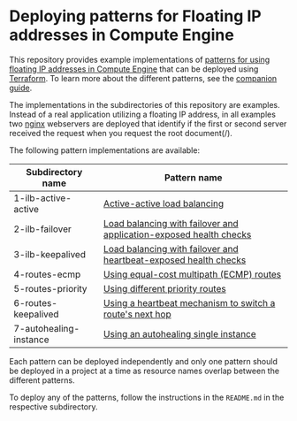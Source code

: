 # Deploying patterns for Floating IP addresses in Compute Engine

This repository provides example implementations of [patterns for using floating IP addresses in Compute Engine](https://cloud.google.com/architecture/patterns-for-floating-ip-addresses-in-compute-engine) that can be deployed using [Terraform](https://www.terraform.io/). To learn more about the different patterns, see the [companion guide](https://cloud.google.com/architecture/patterns-for-floating-ip-addresses-in-compute-engine).

The implementations in the subdirectories of this repository are examples. Instead of a real application utilizing a floating IP address, in all examples two [nginx](https://nginx.org/en/) webservers are deployed that identify if the first or second server received the request when you request the root document(/).



The following pattern implementations are available:

| Subdirectory name | Pattern name |
|------------|------------|
| 1-ilb-active-active | [Active-active load balancing](https://cloud.google.com/architecture/patterns-for-floating-ip-addresses-in-compute-engine#active-active_load_balancing) |
| 2-ilb-failover | [Load balancing with failover and application-exposed health checks](https://cloud.google.com/architecture/patterns-for-floating-ip-addresses-in-compute-engine#application-exposed) |
| 3-ilb-keepalived | [Load balancing with failover and heartbeat-exposed health checks](https://cloud.google.com/architecture/patterns-for-floating-ip-addresses-in-compute-engine#heartbeat-exposed) |
| 4-routes-ecmp | [Using equal-cost multipath (ECMP) routes](https://cloud.google.com/architecture/patterns-for-floating-ip-addresses-in-compute-engine#using_equal-cost_multipath_ecmp_routes) |
| 5-routes-priority | [Using different priority routes](https://cloud.google.com/architecture/patterns-for-floating-ip-addresses-in-compute-engine#using_different_priority_routes) |
| 6-routes-keepalived | [Using a heartbeat mechanism to switch a route's next hop](https://cloud.google.com/architecture/patterns-for-floating-ip-addresses-in-compute-engine#using_a_heartbeat_mechanism_to_switch_a_routes_next_hop) |
| 7-autohealing-instance | [Using an autohealing single instance](https://cloud.google.com/architecture/patterns-for-floating-ip-addresses-in-compute-engine#autohealing_single_instance) |

Each pattern can be deployed independently and only one pattern should be deployed in a project at a time as resource names overlap between the different patterns. 

To deploy any of the patterns, follow the instructions in the `README.md` in the respective subdirectory.
